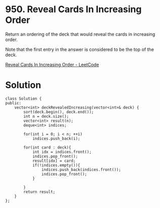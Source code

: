 # 950. Reveal Cards In Increasing Order

Return an ordering of the deck that would reveal the cards in increasing order.

Note that the first entry in the answer is considered to be the top of the deck.

[Reveal Cards In Increasing Order - LeetCode](https://leetcode.com/problems/reveal-cards-in-increasing-order/)

# Solution

```
class Solution {
public:
    vector<int> deckRevealedIncreasing(vector<int>& deck) {
        sort(deck.begin(), deck.end());
        int n = deck.size();
        vector<int> result(n);
        deque<int> indices;
        
        for(int i = 0; i < n; ++i)
            indices.push_back(i);
        
        for(int card : deck){
            int idx = indices.front();
            indices.pop_front();
            result[idx] = card;
            if(!indices.empty()){
                indices.push_back(indices.front());
                indices.pop_front();
            }
             
        }
        return result;
    }
};
```